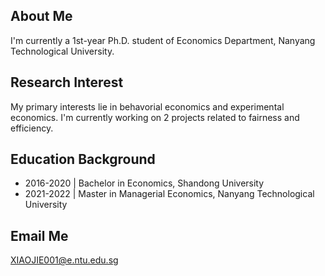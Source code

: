 ## About Me
I'm currently a 1st-year Ph.D. student of Economics Department, Nanyang Technological University. 

## Research Interest
My primary interests lie in behavorial economics and experimental economics. I'm currently working on 2 projects related to fairness and efficiency. 

## Education Background
- 2016-2020 | Bachelor in Economics, Shandong University 
- 2021-2022 | Master in Managerial Economics, Nanyang Technological University 

## Email Me
XIAOJIE001@e.ntu.edu.sg




